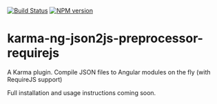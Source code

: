 [![Build Status](https://travis-ci.org/smaye81/karma-ng-json2js-preprocessor-requirejs.svg?branch=master)](https://travis-ci.org/smaye81/karma-ng-json2js-preprocessor-requirejs)
[![NPM version](https://badge.fury.io/js/karma-ng-json2js-preprocessor-requirejs.svg)](http://badge.fury.io/js/karma-ng-json2js-preprocessor-requirejs)

karma-ng-json2js-preprocessor-requirejs
=======================================

A Karma plugin. Compile JSON files to Angular modules on the fly (with RequireJS support)

Full installation and usage instructions coming soon.